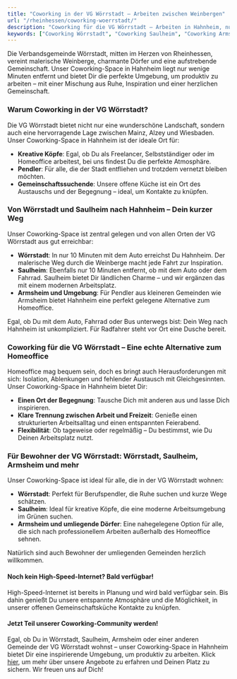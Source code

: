 ```yaml
---
title: "Coworking in der VG Wörrstadt – Arbeiten zwischen Weinbergen"
url: "/rheinhessen/coworking-woerrstadt/"
description: "Coworking für die VG Wörrstadt – Arbeiten in Hahnheim, nur wenige Minuten von Wörrstadt, Saulheim und Armsheim entfernt. Genieße eine inspirierende Arbeitsumgebung zwischen Weinbergen, Gemeinschaft und moderner Infrastruktur."
keywords: ["Coworking Wörrstadt", "Coworking Saulheim", "Coworking Armsheim", "Arbeiten in Rheinhessen", "Coworking Hahnheim", "Arbeiten im Grünen", "Coworking VG Wörrstadt", "Gemeinschaftsarbeit", "modernes Arbeitsumfeld", "Arbeiten zwischen Weinbergen"]
---
```


Die Verbandsgemeinde Wörrstadt, mitten im Herzen von Rheinhessen, vereint malerische Weinberge, charmante Dörfer und eine aufstrebende Gemeinschaft. Unser Coworking-Space in Hahnheim liegt nur wenige Minuten entfernt und bietet Dir die perfekte Umgebung, um produktiv zu arbeiten – mit einer Mischung aus Ruhe, Inspiration und einer herzlichen Gemeinschaft.

### Warum Coworking in der VG Wörrstadt?

Die VG Wörrstadt bietet nicht nur eine wunderschöne Landschaft, sondern auch eine hervorragende Lage zwischen Mainz, Alzey und Wiesbaden. Unser Coworking-Space in Hahnheim ist der ideale Ort für:

- **Kreative Köpfe**: Egal, ob Du als Freelancer, Selbstständiger oder im Homeoffice arbeitest, bei uns findest Du die perfekte Atmosphäre.
- **Pendler**: Für alle, die der Stadt entfliehen und trotzdem vernetzt bleiben möchten.
- **Gemeinschaftssuchende**: Unsere offene Küche ist ein Ort des Austauschs und der Begegnung – ideal, um Kontakte zu knüpfen.

### Von Wörrstadt und Saulheim nach Hahnheim – Dein kurzer Weg

Unser Coworking-Space ist zentral gelegen und von allen Orten der VG Wörrstadt aus gut erreichbar:

- **Wörrstadt**: In nur 10 Minuten mit dem Auto erreichst Du Hahnheim. Der malerische Weg durch die Weinberge macht jede Fahrt zur Inspiration.
- **Saulheim**: Ebenfalls nur 10 Minuten entfernt, ob mit dem Auto oder dem Fahrrad. Saulheim bietet Dir ländlichen Charme – und wir ergänzen das mit einem modernen Arbeitsplatz.
- **Armsheim und Umgebung**: Für Pendler aus kleineren Gemeinden wie Armsheim bietet Hahnheim eine perfekt gelegene Alternative zum Homeoffice.

Egal, ob Du mit dem Auto, Fahrrad oder Bus unterwegs bist: Dein Weg nach Hahnheim ist unkompliziert. Für Radfahrer steht vor Ort eine Dusche bereit.

### Coworking für die VG Wörrstadt – Eine echte Alternative zum Homeoffice

Homeoffice mag bequem sein, doch es bringt auch Herausforderungen mit sich: Isolation, Ablenkungen und fehlender Austausch mit Gleichgesinnten. Unser Coworking-Space in Hahnheim bietet Dir:

- **Einen Ort der Begegnung**: Tausche Dich mit anderen aus und lasse Dich inspirieren.
- **Klare Trennung zwischen Arbeit und Freizeit**: Genieße einen strukturierten Arbeitsalltag und einen entspannten Feierabend.
- **Flexibilität**: Ob tageweise oder regelmäßig – Du bestimmst, wie Du Deinen Arbeitsplatz nutzt.

### Für Bewohner der VG Wörrstadt: Wörrstadt, Saulheim, Armsheim und mehr

Unser Coworking-Space ist ideal für alle, die in der VG Wörrstadt wohnen:

- **Wörrstadt**: Perfekt für Berufspendler, die Ruhe suchen und kurze Wege schätzen.
- **Saulheim**: Ideal für kreative Köpfe, die eine moderne Arbeitsumgebung im Grünen suchen.
- **Armsheim und umliegende Dörfer**: Eine nahegelegene Option für alle, die sich nach professionellem Arbeiten außerhalb des Homeoffice sehnen.

Natürlich sind auch Bewohner der umliegenden Gemeinden herzlich willkommen.

#### Noch kein High-Speed-Internet? Bald verfügbar!

High-Speed-Internet ist bereits in Planung und wird bald verfügbar sein. Bis dahin genießt Du unsere entspannte Atmosphäre und die Möglichkeit, in unserer offenen Gemeinschaftsküche Kontakte zu knüpfen.

#### Jetzt Teil unserer Coworking-Community werden!

Egal, ob Du in Wörrstadt, Saulheim, Armsheim oder einer anderen Gemeinde der VG Wörrstadt wohnst – unser Coworking-Space in Hahnheim bietet Dir eine inspirierende Umgebung, um produktiv zu arbeiten. 
Klick [hier](/), um mehr über unsere Angebote zu erfahren und Deinen Platz zu sichern. Wir freuen uns auf Dich!
